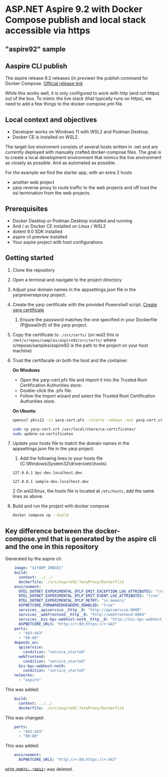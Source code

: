 # ASP.NET Aspire 9.2 with Docker Compose publish and local stack accessible via https

## "aspire92" sample

## Aaspire CLI publish

The aspire release 9.2 releases (in preview) the publish command for Docker Compose. [Official release link](https://devblogs.microsoft.com/dotnet/dotnet-aspire-92-is-now-available-with-new-ways-to-deploy/#publish-to-docker-compose-with-your-first-publisher-integration)

While this works well, it is only configured to work with http (and not https) out of the box. To mimic the live stack (that typically runs on https), we need to add a few things to the docker-compose.yml file.

## Local context and objectives

- Developer works on Windows 11 with WSL2 and Podman Desktop.
- Docker CE is installed on WSL2.

The target live enviroment consists of several hosts written in .net and are currently deployed with manually crafted docker-compose files. The goal is to create a local development environment that mimics the live environment as closely as possible. And as automated as possible.

For the example we find the starter app, with an extra 2 hosts

- another web project
- yarp reverse proxy to route traffic to the web projects and off load the ssl termination from the web projects.

## Prerequisites

- Docker Desktop or Podman Desktop installed and running
- And / or Docker CE installed on Linux / WSL2
- dotent 9.0 SDK installed
- aspire cli preview installed
- Your aspire project with host configurations

## Getting started

1. Clone the repository
2. Open a terminal and navigate to the project directory
3. Adjust your domain names in the appsettings.json file in the yarpreverseproxy project. 
4. Create the yarp certificate with the provided _Powershell_ script. [Create yarp certificate](./CreateSelfSignedCertDev.ps1)
   1. Ensure the password matches the one specified in your Dockerfile (P@ssw0rd!) of the yarp project.
5. Copy the certificate to `./src/certs/` (on wsl2 this is `/mnt/x/repos/samples/aspire92/src/certs/` where x/repose/samples/aspire92 is the path to the project on your host machine)
6. Trust the certifacate on both the host and the container.

    **On Windows**

    - Open the yarp-cert.pfx file and import it into the Trusted Root Certification Authorities store:
    - Double-click the .pfx file.
    - Follow the import wizard and select the Trusted Root Certification Authorities store.

    **On Ubuntu**

    ```bash
    openssl pkcs12 -in yarp-cert.pfx -clcerts -nokeys -out yarp-cert.crt

    sudo cp yarp-cert.crt /usr/local/share/ca-certificates/
    sudo update-ca-certificates
    ```

7. Update your hosts file to match the domain names in the appsettings.json file in the yarp project. 

   1. Add the following lines to your hosts file (C:\Windows\System32\drivers\etc\hosts)

    `127.0.0.1 bpc-dev.localhost.dev`

    `127.0.0.1 sample-dev.localhost.dev`

    2 On wsl2/linux, the hosts file is located at `/etc/hosts`, add the same lines as above.

8. Build and run the project with docker compose

    ``` bash
    docker compose up --build
    ```

## Key difference between the docker-compose.yml that is generated by the aspire cli and the one in this repository

Generated by the aspire cli:

```yaml
    image: "${YARP_IMAGE}"
    build:
      context: ../../
      dockerfile: ./src/aspire92.YarpProxy/Dockerfile
    environment:
      OTEL_DOTNET_EXPERIMENTAL_OTLP_EMIT_EXCEPTION_LOG_ATTRIBUTES: "true"
      OTEL_DOTNET_EXPERIMENTAL_OTLP_EMIT_EVENT_LOG_ATTRIBUTES: "true"
      OTEL_DOTNET_EXPERIMENTAL_OTLP_RETRY: "in_memory"
      ASPNETCORE_FORWARDEDHEADERS_ENABLED: "true"
      services__apiservice__http__0: "http://apiservice:8000"
      services__webfrontend__http__0: "http://webfrontend:8004"
      services__bis-bpc-webhost-net9__http__0: "http://bis-bpc-webhost-net9:8008"
      ASPNETCORE_URLS: "http://+:80;https://+:443"
    ports:
      - "443:443"
      - "80:80"
    depends_on:
      apiservice:
        condition: "service_started"
      webfrontend:
        condition: "service_started"
      bis-bpc-webhost-net9:
        condition: "service_started"
    networks:
      - "aspire"

```

This was added:

```yaml
    build:
      context: ../../
      dockerfile: ./src/aspire92.YarpProxy/Dockerfile
```

This was changed:

```yaml
    ports:
      - "443:443"
      - "80:80"
```

This was added:

```yaml
    environment:
      ASPNETCORE_URLS: "http://+:80;https://+:443"
```

~~`HTTP_PORTS: "8012"`~~ was deleted.
